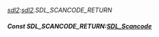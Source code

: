_[sdl2](../../modules/sdl2/sdl2-module.md):[sdl2](../../modules/sdl2/sdl2-module.md).SDL\_SCANCODE\_RETURN_
##### Const SDL\_SCANCODE\_RETURN:[SDL_Scancode](../../modules/sdl2/sdl2-sdl_scancode.md)
